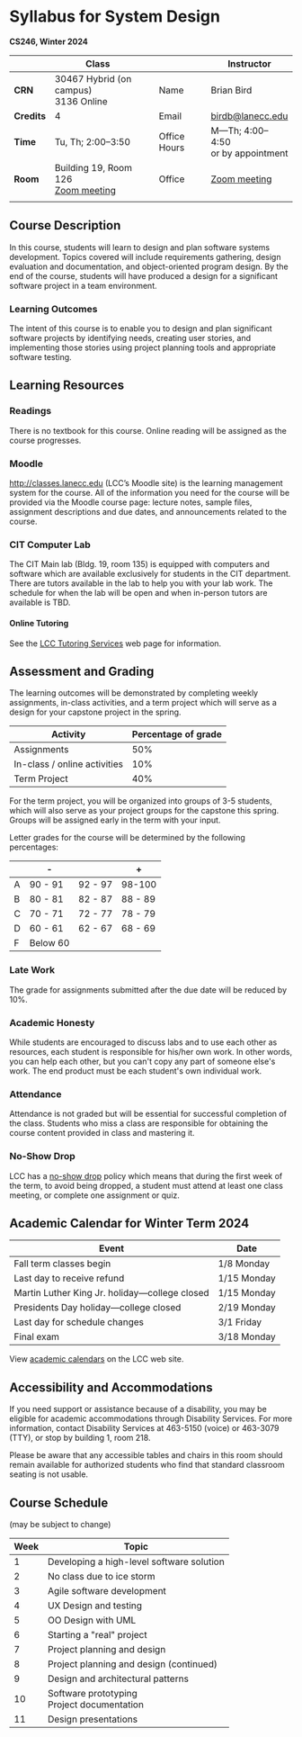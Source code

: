 # Syllabus for System Design

**CS246, Winter 2024**

|     | Class |      |    | Instructor |
| -------- | ------------------------ | ---- | ------------ | ---------------------- |
| **CRN** | 30467 Hybrid (on campus)  <br />3136 Online |      | Name         | Brian Bird             |
| **Credits** | 4                        |      | Email        | birdb@lanecc.edu       |
| **Time** | Tu, Th; 2:00&ndash;3:50 |      | Office Hours | M&mdash;Th; 4:00&ndash;4:50<br /> or by appointment |
| **Room** | Building 19, Room 126<br />[Zoom meeting](https://lanecc.zoom.us/j/93330748572) |      | Office | [Zoom meeting](https://lanecc.zoom.us/j/93655119209) |
|             |                                                              | |  |  |

## Course Description 

In this course, students will learn to design and plan software systems development. Topics covered will include requirements gathering, design evaluation and documentation, and object-oriented program design. By the end of the course, students will have produced a design for a significant software project in a team environment. 

### Learning Outcomes 

The intent of this course is to enable you to design and plan significant software projects by identifying needs, creating user stories, and implementing those stories using project planning tools and appropriate software testing. 



## Learning Resources 

### Readings

There is no textbook for this course. Online reading will be assigned as the course progresses.

### Moodle 

http://classes.lanecc.edu (LCC’s Moodle site) is the learning management system for the course. All of the information you need for the course will be provided via the Moodle course page: lecture notes, sample files, assignment descriptions and due dates, and announcements related to the course. 

### CIT Computer Lab

The CIT Main lab (Bldg. 19, room 135) is equipped with computers and software which are available exclusively for students in the CIT department. There are tutors available in the lab to help you with your lab work. The schedule for when the lab will be open and when in-person tutors are available is TBD.

#### Online Tutoring

See the [LCC Tutoring Services](https://www.lanecc.edu/tutor) web page for information.

## Assessment and Grading

The learning outcomes will be demonstrated by completing weekly assignments, in-class activities, and a term project which will serve as a design for your capstone project in the spring. 

| Activity                     | Percentage of grade |
| ---------------------------- | ------------------- |
| Assignments                  | 50%                 |
| In-class / online activities | 10%                 |
| Term Project                 | 40%                 |

For the term project, you will be organized into groups of 3-5 students, which will also serve as your project groups for the capstone this spring. Groups will be assigned early in the term with your input. 

Letter grades for the course will be determined by the following percentages:        

|      | -        |         | +       |
| ---- | -------- | ------- | ------- |
| A    | 90 - 91  | 92 - 97 | 98-100  |
| B    | 80 - 81  | 82 - 87 | 88 - 89 |
| C    | 70 - 71  | 72 - 77 | 78 - 79 |
| D    | 60 - 61  | 62 - 67 | 68 - 69 |
| F    | Below 60 |         |         |



### Late Work

The grade for assignments submitted after the due date will be reduced by 10%.

### Academic Honesty

While students are encouraged to discuss labs and to use each other as resources, each student is responsible for his/her own work. In other words, you can help each other, but you can't copy any part of someone else's work. The end product must be each student's own individual work.

### Attendance

Attendance is not graded but will be essential for successful completion of the class. Students who miss a class are responsible for obtaining the course content provided in class and mastering it. 

### No-Show Drop

LCC has a [no-show drop](https://www.lanecc.edu/esfs/noshow-drops) policy which means that during the first week of the term, to avoid being dropped, a student must attend at least one class meeting, or complete one assignment or quiz.



## Academic Calendar for Winter Term 2024

| Event                                               | Date        |
| --------------------------------------------------- | ----------- |
| Fall term classes begin                             | 1/8 Monday  |
| Last day to receive refund                          | 1/15 Monday |
| Martin Luther King Jr. holiday&mdash;college closed | 1/15 Monday |
| Presidents Day holiday&mdash;college closed         | 2/19 Monday |
| Last day for schedule changes                       | 3/1 Friday  |
| Final exam                                          | 3/18 Monday |

View [academic calendars](https://www.lanecc.edu/calendars/academic-calendar) on the LCC web site.  



## Accessibility and Accommodations

If you need support or assistance because of a disability, you may be eligible for academic accommodations through Disability Services. For more information, contact Disability Services at 463-5150 (voice) or 463-3079 (TTY), or stop by building 1, room 218. 

Please be aware that any accessible tables and chairs in this room should remain available for authorized students who find that standard classroom seating is not usable.



## Course Schedule 

(may be subject to change)

| Week | Topic                                           |
| ---- | ----------------------------------------------- |
| 1    | Developing a high-level software solution       |
| 2    | No class due to ice storm                       |
| 3    | Agile software development                      |
| 4    | UX Design and testing                           |
| 5    | OO Design with UML                              |
| 6    | Starting a "real" project                       |
| 7    | Project planning and design                     |
| 8    | Project planning and design (continued)         |
| 9    | Design and architectural patterns               |
| 10   | Software prototyping<br />Project documentation |
| 11   | Design presentations                            |
